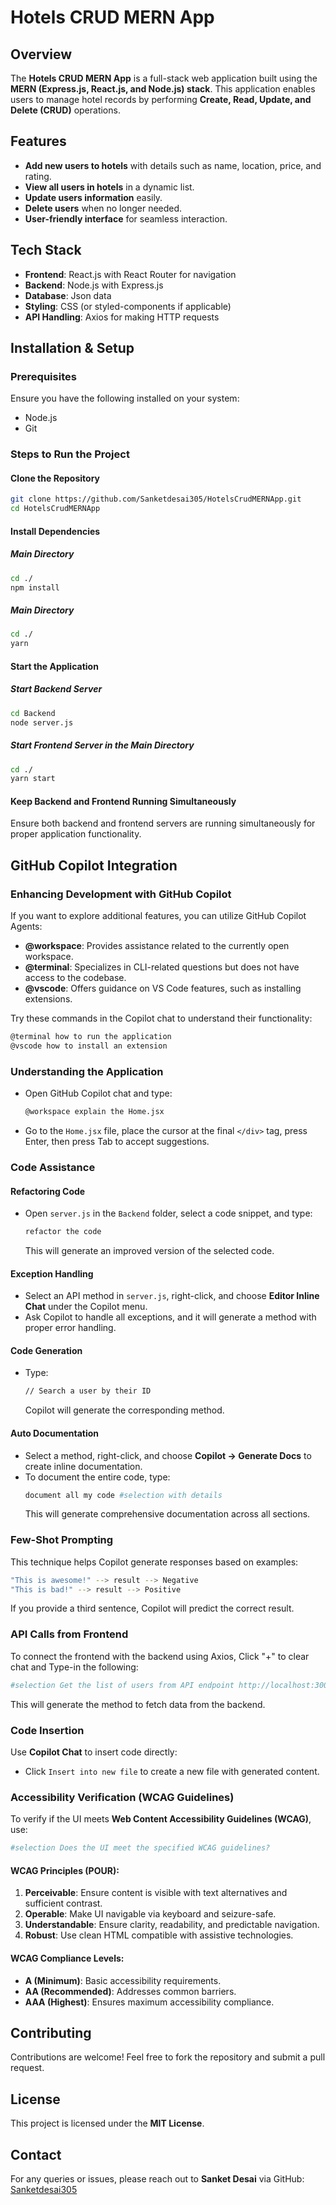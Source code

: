 # Hotels CRUD MERN App

## Overview
The **Hotels CRUD MERN App** is a full-stack web application built using the **MERN (Express.js, React.js, and Node.js) stack**. This application enables users to manage hotel records by performing **Create, Read, Update, and Delete (CRUD)** operations.

## Features
- **Add new users to hotels** with details such as name, location, price, and rating.
- **View all users in hotels** in a dynamic list.
- **Update users information** easily.
- **Delete users** when no longer needed.
- **User-friendly interface** for seamless interaction.

## Tech Stack
- **Frontend**: React.js with React Router for navigation
- **Backend**: Node.js with Express.js
- **Database**: Json data
- **Styling**: CSS (or styled-components if applicable)
- **API Handling**: Axios for making HTTP requests

## Installation & Setup
### Prerequisites
Ensure you have the following installed on your system:
- Node.js
- Git

### Steps to Run the Project
#### Clone the Repository
```sh
git clone https://github.com/Sanketdesai305/HotelsCrudMERNApp.git
cd HotelsCrudMERNApp
```

#### Install Dependencies
##### Main Directory
```sh
cd ./
npm install
```
##### Main Directory
```sh
cd ./
yarn
```

#### Start the Application
##### Start Backend Server
```sh
cd Backend
node server.js
```
##### Start Frontend Server in the Main Directory
```sh
cd ./
yarn start
```

#### Keep Backend and Frontend Running Simultaneously
Ensure both backend and frontend servers are running simultaneously for proper application functionality.

## GitHub Copilot Integration
### Enhancing Development with GitHub Copilot
If you want to explore additional features, you can utilize GitHub Copilot Agents:
- **@workspace**: Provides assistance related to the currently open workspace.
- **@terminal**: Specializes in CLI-related questions but does not have access to the codebase.
- **@vscode**: Offers guidance on VS Code features, such as installing extensions.

Try these commands in the Copilot chat to understand their functionality:
```sh
@terminal how to run the application
@vscode how to install an extension
```

### Understanding the Application
- Open GitHub Copilot chat and type:
  ```sh
  @workspace explain the Home.jsx
  ```
- Go to the `Home.jsx` file, place the cursor at the final `</div>` tag, press Enter, then press Tab to accept suggestions.

### Code Assistance
#### Refactoring Code
- Open `server.js` in the `Backend` folder, select a code snippet, and type:
  ```sh
  refactor the code
  ```
  This will generate an improved version of the selected code.

#### Exception Handling
- Select an API method in `server.js`, right-click, and choose **Editor Inline Chat** under the Copilot menu.
- Ask Copilot to handle all exceptions, and it will generate a method with proper error handling.

#### Code Generation
- Type:
  ```sh
  // Search a user by their ID
  ```
  Copilot will generate the corresponding method.

#### Auto Documentation
- Select a method, right-click, and choose **Copilot -> Generate Docs** to create inline documentation.
- To document the entire code, type:
  ```sh
  document all my code #selection with details
  ```
  This will generate comprehensive documentation across all sections.

### Few-Shot Prompting
This technique helps Copilot generate responses based on examples:
```sh
"This is awesome!" --> result --> Negative
"This is bad!" --> result --> Positive
```
If you provide a third sentence, Copilot will predict the correct result.

### API Calls from Frontend
To connect the frontend with the backend using Axios, Click "+" to clear chat and Type-in the following:
```sh
#selection Get the list of users from API endpoint http://localhost:3001/users/
```
This will generate the method to fetch data from the backend.

### Code Insertion
Use **Copilot Chat** to insert code directly:
- Click `Insert into new file` to create a new file with generated content.

### Accessibility Verification (WCAG Guidelines)
To verify if the UI meets **Web Content Accessibility Guidelines (WCAG)**, use:
```sh
#selection Does the UI meet the specified WCAG guidelines?
```
#### WCAG Principles (POUR):
1. **Perceivable**: Ensure content is visible with text alternatives and sufficient contrast.
2. **Operable**: Make UI navigable via keyboard and seizure-safe.
3. **Understandable**: Ensure clarity, readability, and predictable navigation.
4. **Robust**: Use clean HTML compatible with assistive technologies.

#### WCAG Compliance Levels:
- **A (Minimum)**: Basic accessibility requirements.
- **AA (Recommended)**: Addresses common barriers.
- **AAA (Highest)**: Ensures maximum accessibility compliance.

## Contributing
Contributions are welcome! Feel free to fork the repository and submit a pull request.

## License
This project is licensed under the **MIT License**.

## Contact
For any queries or issues, please reach out to **Sanket Desai** via GitHub: [Sanketdesai305](https://github.com/Sanketdesai305)

